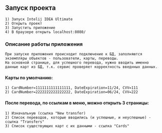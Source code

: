 ## Запуск проекта
	1) Запуск Intelij IDEA Ultimate
	2) Открыть проект
	3) Запустить приложение
	4) В браузере открыть localhost:8080/
### Описание работы приложения
    При запуске приложения происходит подключение к БД, заполняются экземпляры объектов - пользователи, карты, переводы.
    На основной странице, для успешного перевода, нужно вводить именно данные карт из БД, т.к. сервис проверяет корректность введнных данных.
#### Карты по умолчанию:
    1) CardNumber=1111111111111111, DateExpiration=11/24, CVV=111
    2) CardNumber=2222222222222222, DateExpiration=06/24, CVV=222
#### После перевода, по ссылкам в меню, можно открыть 3 страницы:
    1) Изначальную (ссылка "New transfer)
    2) Список переводов, которые вводились (и успешные, и неуспешные) - ссылка "Transfers"
    3) Список существующих карт с их данными - ссылка "Cards"